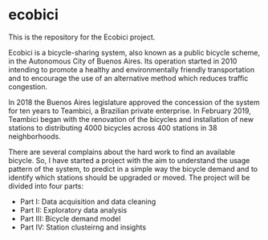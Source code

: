 # ecobici
This is the repository for the Ecobici project.

Ecobici is a bicycle-sharing system, also known as a public bicycle scheme, in the Autonomous City of Buenos Aires. Its operation started in 2010 intending to promote a healthy and environmentally friendly transportation and to encourage the use of an alternative method which reduces traffic congestion. 

In 2018 the Buenos Aires legislature approved the concession of the system for ten years to Teambici, a Brazilian private enterprise. In February 2019, Teambici began with the renovation of the bicycles and installation of new stations to distributing 4000 bicycles across 400 stations in 38 neighborhoods.

There are several complains about the hard work to find an available bicycle. So, I have started a project with the aim to understand the usage pattern of the system, to predict in a simple way the bicycle demand and to identify which stations should be upgraded or moved. The project will be divided into four parts:

- Part I: Data acquisition and data cleaning
- Part II: Exploratory data analysis
- Part III: Bicycle demand model
- Part IV: Station clusteirng and insights
